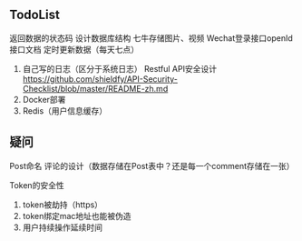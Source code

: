 ## TodoList
返回数据的状态码
设计数据库结构
七牛存储图片、视频
Wechat登录接口openId
接口文档
定时更新数据（每天七点）
1. 自己写的日志（区分于系统日志）
Restful API安全设计 https://github.com/shieldfy/API-Security-Checklist/blob/master/README-zh.md
2. Docker部署
3. Redis（用户信息缓存）


## 疑问

Post命名
评论的设计（数据存储在Post表中？还是每一个comment存储在一张）

Token的安全性
1. token被劫持（https）
2. token绑定mac地址也能被伪造
3. 用户持续操作延续时间